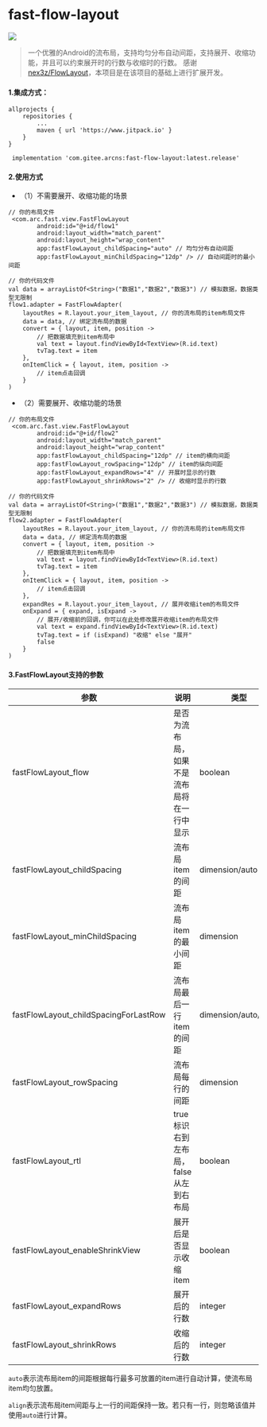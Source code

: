 # fast-flow-layout

[![](https://jitpack.io/v/com.gitee.arcns/fast-flow-layout.svg)](https://jitpack.io/#com.gitee.arcns/fast-flow-layout)

> 一个优雅的Android的流布局，支持均匀分布自动间距，支持展开、收缩功能，并且可以约束展开时的行数与收缩时的行数。
> 感谢[nex3z/FlowLayout](https://github.com/nex3z/FlowLayout)，本项目是在该项目的基础上进行扩展开发。

#### 1.集成方式：

```
allprojects {
	repositories {
		...
		maven { url 'https://www.jitpack.io' }
	}
}
```

```
 implementation 'com.gitee.arcns:fast-flow-layout:latest.release'
```

#### 2.使用方式

- （1）不需要展开、收缩功能的场景

```
// 你的布局文件
 <com.arc.fast.view.FastFlowLayout
        android:id="@+id/flow1"
        android:layout_width="match_parent"
        android:layout_height="wrap_content"
        app:fastFlowLayout_childSpacing="auto" // 均匀分布自动间距
        app:fastFlowLayout_minChildSpacing="12dp" /> // 自动间距时的最小间距
```

```
// 你的代码文件
val data = arrayListOf<String>("数据1","数据2","数据3") // 模拟数据，数据类型无限制
flow1.adapter = FastFlowAdapter(
    layoutRes = R.layout.your_item_layout, // 你的流布局的item布局文件
    data = data, // 绑定流布局的数据
    convert = { layout, item, position ->
        // 把数据填充到item布局中
        val text = layout.findViewById<TextView>(R.id.text)
        tvTag.text = item
    },
    onItemClick = { layout, item, position ->
        // item点击回调
    }
)
```

- （2）需要展开、收缩功能的场景

```
// 你的布局文件
 <com.arc.fast.view.FastFlowLayout
        android:id="@+id/flow2"
        android:layout_width="match_parent"
        android:layout_height="wrap_content"
        app:fastFlowLayout_childSpacing="12dp" // item的横向间距
        app:fastFlowLayout_rowSpacing="12dp" // item的纵向间距
        app:fastFlowLayout_expandRows="4" // 开展时显示的行数
        app:fastFlowLayout_shrinkRows="2" /> // 收缩时显示的行数
```

```
// 你的代码文件
val data = arrayListOf<String>("数据1","数据2","数据3") // 模拟数据，数据类型无限制
flow2.adapter = FastFlowAdapter(
    layoutRes = R.layout.your_item_layout, // 你的流布局的item布局文件
    data = data, // 绑定流布局的数据
    convert = { layout, item, position ->
        // 把数据填充到item布局中
        val text = layout.findViewById<TextView>(R.id.text)
        tvTag.text = item
    },
    onItemClick = { layout, item, position ->
        // item点击回调
    },
    expandRes = R.layout.your_item_layout, // 展开收缩item的布局文件
    onExpand = { expand, isExpand ->
        // 展开/收缩前的回调，你可以在此处修改展开收缩item的布局文件
        val text = expand.findViewById<TextView>(R.id.text)
        tvTag.text = if (isExpand) "收缩" else "展开"
        false
    }
)
```

#### 3.FastFlowLayout支持的参数
| 参数 | 说明 | 类型 | 默认值 |
| ------ |-------------------------|----------------|-------|
| fastFlowLayout_flow | 是否为流布局，如果不是流布局将在一行中显示 | boolean | true |
| fastFlowLayout_childSpacing | 流布局item的间距 | dimension/auto | 0 |
| fastFlowLayout_minChildSpacing | 流布局item的最小间距 | dimension | 0 |
| fastFlowLayout_childSpacingForLastRow | 流布局最后一行item的间距 | dimension/auto/align | 0 |
| fastFlowLayout_rowSpacing | 流布局每行的间距 | dimension | 0 |
| fastFlowLayout_rtl | true标识右到左布局，false从左到右布局 | boolean | false |
| fastFlowLayout_enableShrinkView | 展开后是否显示收缩item | boolean | true |
| fastFlowLayout_expandRows | 展开后的行数 | integer | Int.MAX_VALUE |
| fastFlowLayout_shrinkRows | 收缩后的行数 | integer | Int.MAX_VALUE |

`auto`表示流布局item的间距根据每行最多可放置的item进行自动计算，使流布局item均匀放置。

`align`表示流布局item间距与上一行的间距保持一致。若只有一行，则忽略该值并使用`auto`进行计算。
